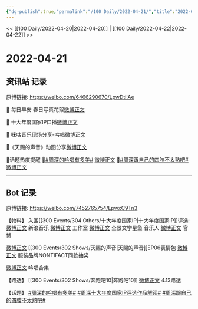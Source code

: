 ```yaml
---
{"dg-publish":true,"permalink":"/100 Daily/2022-04-21/","title":"2022-04-21","created":"2022-12-04T14:29:40.000+08:00","updated":"2023-04-11T14:46:34.419+08:00"}
---
```



<< [[100 Daily/2022-04-20\|2022-04-20]] | [[100 Daily/2022-04-22\|2022-04-22]] >>

# 2022-04-21

## 资讯站 记录

原博链接: https://weibo.com/6466290670/LpwDtiiAe

🌟 每日早安
春日写真花絮[微博正文](https://m.weibo.cn/6466290670/4760611710304521)

🌟 十大年度国家IP口播[微博正文](https://m.weibo.cn/6466290670/4760632862180998)

🌟 咪咕音乐现场分享-吟唱[微博正文](https://m.weibo.cn/6466290670/4760642748416628)

🌟《天赐的声音》动图分享[微博正文](https://m.weibo.cn/6466290670/4760698796900369)

🌟话题热度提醒
🌼[#周深的吟唱有多美#](https://s.weibo.com/weibo?q=%23%E5%91%A8%E6%B7%B1%E7%9A%84%E5%90%9F%E5%94%B1%E6%9C%89%E5%A4%9A%E7%BE%8E%23) [微博正文](https://m.weibo.cn/6466290670/4760685365428760)
🌼[#周深跟自己的四肢不太熟吧#](https://s.weibo.com/weibo?q=%23%E5%91%A8%E6%B7%B1%E8%B7%9F%E8%87%AA%E5%B7%B1%E7%9A%84%E5%9B%9B%E8%82%A2%E4%B8%8D%E5%A4%AA%E7%86%9F%E5%90%A7%23) [微博正文](https://m.weibo.cn/6466290670/4760734074669654)

---
## Bot 记录

原博链接: https://weibo.com/7452765754/LpwxC9Tn3

【物料】
入围[[300 Events/304 Others/十大年度国家IP\|十大年度国家IP]]评选:
[微博正文](https://m.weibo.cn/1266269835/4760631272014037) 新浪音乐
[微博正文](https://m.weibo.cn/7478855230/4760641703511166) 工作室
[微博正文](https://m.weibo.cn/7738477510/4760633520423967) 全景文学星鱼
[](https://m.weibo.cn/1852855013/4760631255761429) 音乐人
[微博正文](https://m.weibo.cn/5508802293/4760663614557607) 官博

[微博正文](https://m.weibo.cn/1315706994/4760691652953984) [[300 Events/302 Shows/天赐的声音\|天赐的声音]]EP06表情包
[微博正文](https://m.weibo.cn/7707892318/4760655607890600) 服装品牌NONTIFACT同款抽奖

[微博正文](https://m.weibo.cn/1867028705/4760626822121968) 吟唱合集

【路透】
[[300 Events/302 Shows/奔跑吧10\|奔跑吧10]]
[微博正文](https://m.weibo.cn/5122158435/4760642768081097) 4.13路透

【话题】
[#周深的吟唱有多美#](https://s.weibo.com/weibo?q=%23%E5%91%A8%E6%B7%B1%E7%9A%84%E5%90%9F%E5%94%B1%E6%9C%89%E5%A4%9A%E7%BE%8E%23)
[#周深十大年度国家IP评选作品解读#](https://s.weibo.com/weibo?q=%23%E5%91%A8%E6%B7%B1%E5%8D%81%E5%A4%A7%E5%B9%B4%E5%BA%A6%E5%9B%BD%E5%AE%B6IP%E8%AF%84%E9%80%89%E4%BD%9C%E5%93%81%E8%A7%A3%E8%AF%BB%23)
[#周深跟自己的四肢不太熟吧#](https://s.weibo.com/weibo?q=%23%E5%91%A8%E6%B7%B1%E8%B7%9F%E8%87%AA%E5%B7%B1%E7%9A%84%E5%9B%9B%E8%82%A2%E4%B8%8D%E5%A4%AA%E7%86%9F%E5%90%A7%23)
